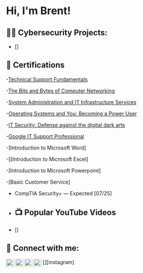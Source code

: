 <h1>Hi, I'm Brent! </hi>

<h2>👨‍💻 Cybersecurity Projects:</h2>

- [] 
 
<h2>📄 Certifications</h2>

-[Technical Support Fundamentals](https://www.coursera.org/account/accomplishments/verify/T6G17ARJ7MCC)

-[The Bits and Bytes of Computer Networking](https://www.coursera.org/account/accomplishments/verify/TRGQVHN5GUYE)

-[System Administration and IT Infrastructure Services](https://www.coursera.org/account/accomplishments/verify/N6R3K7OR5U4D)

-[Operating Systems and You: Becoming a Power User](https://www.coursera.org/account/accomplishments/verify/8977W8VGXAKQ)

-[IT Security: Defense against the digital dark arts](https://www.coursera.org/account/accomplishments/verify/QDRM70I1F9T8)

-[Google IT Support Professional](https://www.coursera.org/account/accomplishments/professional-cert/0X8CWXTEV9VR)

-[Introduction to Microsoft Word]

-[[Introduction to Microsoft Excel]

-[Introduction to Microsoft Powerpoint]

-[Basic Customer Service]



- CompTIA Security+  — Expected [07/25]

- <h2>📺 Popular YouTube Videos</h2>

- [)
<h2> 🤳 Connect with me:</h2>


[<img align="left" alt="JoshMadakor | YouTube" width="22px" src="https://cdn.jsdelivr.net/npm/simple-icons@v3/icons/youtube.svg" />][youtube]
[<img align="left" alt="JoshMadakor | Twitter" width="22px" src="https://cdn.jsdelivr.net/npm/simple-icons@v3/icons/twitter.svg" />][twitter]
[<img align="left" alt="JoshMadakor | LinkedIn" width="22px" src="https://cdn.jsdelivr.net/npm/simple-icons@v3/icons/linkedin.svg" />][linkedin]
[<img align="left" alt="JoshMadakor | Instagram" width="22px" src="https://cdn.jsdelivr.net/npm/simple-icons@v3/icons/instagram.svg" />][instagram]

[twitter]: (https://x.com/BrentPostell)
[youtube]: 
[instagram]: (https://www.instagram.com/brent.postell/)
[linkedin]: (https://www.linkedin.com/in/brent-postell-8b85b2154/)
<!--
**joshmadakor1/joshmadakor1** is a ✨ _special_ ✨ repository because its `README.md` (this file) appears on your GitHub profile.

Here are some ideas to get you started:

- 🔭 I’m currently working on ...
- 🌱 I’m currently learning ...
- 👯 I’m looking to collaborate on ...
- 🤔 I’m looking for help with ...
